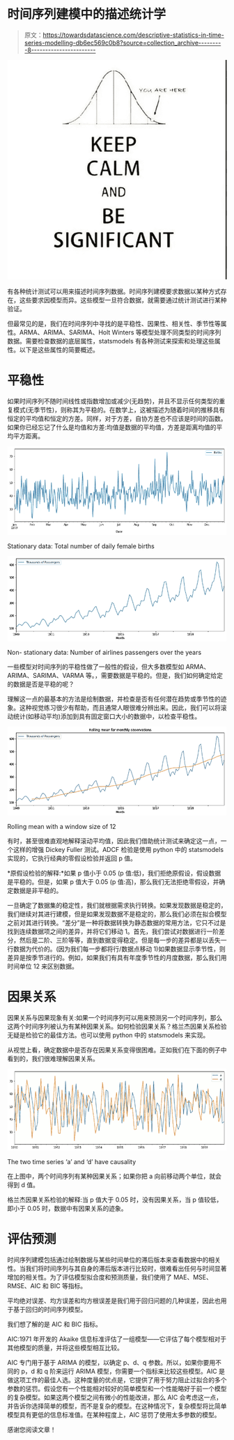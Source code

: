 # 时间序列建模中的描述统计学

> 原文：<https://towardsdatascience.com/descriptive-statistics-in-time-series-modelling-db6ec569c0b8?source=collection_archive---------8----------------------->

![](img/9a89f1300f02d209a0951920d418a0f0.png)

有各种统计测试可以用来描述时间序列数据。时间序列建模要求数据以某种方式存在，这些要求因模型而异。这些模型一旦符合数据，就需要通过统计测试进行某种验证。

但最常见的是，我们在时间序列中寻找的是平稳性、因果性、相关性、季节性等属性。ARMA、ARIMA、SARIMA、Holt Winters 等模型处理不同类型的时间序列数据。需要检查数据的底层属性，statsmodels 有各种测试来探索和处理这些属性。以下是这些属性的简要概述。

# **平稳性**

如果时间序列不随时间线性或指数增加或减少(无趋势)，并且不显示任何类型的重复模式(无季节性)，则称其为平稳的。在数学上，这被描述为随着时间的推移具有恒定的平均值和恒定的方差。同样，对于方差，自协方差也不应该是时间的函数。如果你已经忘记了什么是均值和方差:均值是数据的平均值，方差是距离均值的平均平方距离。

![](img/15edd87bf89b9d0a338fd12a3af161c9.png)

Stationary data: Total number of daily female births

![](img/b17385c7bf18aafa1e5d45f6da799f3e.png)

Non- stationary data: Number of airlines passengers over the years

一些模型对时间序列的平稳性做了一般性的假设，但大多数模型如 ARMA、ARIMA、SARIMA、VARMA 等。，需要数据是平稳的。但是，我们如何确定给定的数据是否是平稳的呢？

理解这一点的最基本的方法是绘制数据，并检查是否有任何潜在趋势或季节性的迹象。这种视觉练习很少有帮助，而且通常人眼很难分辨出来。因此，我们可以将滚动统计(如移动平均)添加到具有固定窗口大小的数据中，以检查平稳性。

![](img/fe06181bec581abe955a57712558bd25.png)

Rolling mean with a window size of 12

有时，甚至很难直观地解释滚动平均值，因此我们借助统计测试来确定这一点，一个这样的增强 Dickey Fuller 测试。ADCF 检验是使用 python 中的 statsmodels 实现的，它执行经典的零假设检验并返回 p 值。

*原假设检验的解释:*如果 p 值小于 0.05 (p 值:低)，我们拒绝原假设，假设数据是平稳的。但是，如果 p 值大于 0.05 (p 值:高)，那么我们无法拒绝零假设，并确定数据是非平稳的。

一旦确定了数据集的稳定性，我们就根据需求执行转换。如果发现数据是稳定的，我们继续对其进行建模，但是如果发现数据不是稳定的，那么我们必须在拟合模型之前对其进行转换。“差分”是一种将数据转换为静态数据的常用方法，它只不过是找到连续数据项之间的差异，并将它们移动 1。首先，我们尝试对数据进行一阶差分，然后是二阶、三阶等等，直到数据变得稳定。但是每一步的差异都是以丢失一行数据为代价的。(因为我们每一步都将行/数据点移动 1)如果数据显示季节性，则差异是按季节进行的。例如，如果我们有具有年度季节性的月度数据，那么我们用时间单位 12 来区别数据。

# **因果关系**

因果关系与因果现象有关:如果一个时间序列可以用来预测另一个时间序列，那么这两个时间序列被认为有某种因果关系。如何检验因果关系？格兰杰因果关系检验无疑是检验它的最佳方法。也可以使用 python 中的 statsmodels 来实现。

从视觉上看，确定数据中是否存在因果关系变得很困难。正如我们在下面的例子中看到的，我们很难理解因果关系。

![](img/cb64bd6d961b0a54b2419bdebdf4a81c.png)

The two time series ‘a’ and ‘d’ have causality

在上图中，两个时间序列有某种因果关系；如果你把 a 向前移动两个单位，就会得到 d 值。

格兰杰因果关系检验的解释:当 p 值大于 0.05 时，没有因果关系，当 p 值较低，即小于 0.05 时，数据中有因果关系的迹象。

# **评估预测**

时间序列建模包括通过绘制数据与某些时间单位的滞后版本来查看数据中的相关性。当我们将时间序列与其自身的滞后版本进行比较时，很难看出任何与时间显著增加的相关性。为了评估模型拟合度和预测质量，我们使用了 MAE、MSE、RMSE、AIC 和 BIC 等指标。

平均绝对误差、均方误差和均方根误差是我们用于回归问题的几种误差，因此也用于基于回归的时间序列模型。

我们想了解的是 AIC 和 BIC 指标。

AIC:1971 年开发的 Akaike 信息标准评估了一组模型——它评估了每个模型相对于其他模型的质量，并将这些模型相互比较。

AIC 专门用于基于 ARIMA 的模型，以确定 p、d、q 参数。所以，如果你要用不同的 p，d 和 q 阶来运行 ARIMA 模型，你需要一个指标来比较这些模型。AIC 是做这项工作的最佳人选。这种度量的优点是，它提供了用于努力阻止过拟合的多个参数的惩罚。假设您有一个性能相对较好的简单模型和一个性能略好于前一个模型的复杂模型。如果这两个模型之间有微小的性能改进，那么 AIC 会考虑这一点，并告诉你选择简单的模型，而不是复杂的模型。在这种情况下，复杂模型将比简单模型具有更低的信息标准值。在某种程度上，AIC 惩罚了使用太多参数的模型。

感谢您阅读文章！
